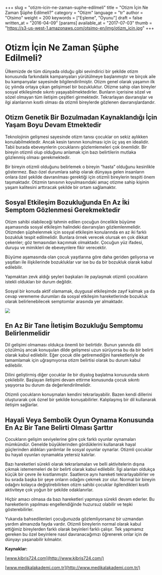 +++
slug = "otizm-icin-ne-zaman-suphe-edilmeli"
title = "Otizm İçin Ne Zaman Şüphe Edilmeli?"
category = "Otizm"
language = "tr"
author = "Otsimo"
weight = 200
keywords = ["Eşleme", "Oyunu"]
draft = false
written_at = "2016-04-09"
[params]
available_at = "2017-07-03"
thumb = "https://s3-us-west-1.amazonaws.com/otsimo-en/img/otizm_icin.jpg"
+++

# Otizm İçin Ne Zaman Şüphe Edilmeli?



Ülkemizde de tüm dünyada olduğu gibi sevindirici bir şekilde otizm konusunda farkındalık kampanyaları yürütülmeye başlanmıştır ve birçok aile bu kampanyalar sayesinde bilgilendirilmiştir. Otizm genel olarak yaşamın ilk üç yılında ortaya çıkan gelişimsel bir bozukluktur. Otizme sahip olan bireyler sosyal etkileşimde sıkıntı yaşayabilmektedirler. Bunların içerisine sözel ve sözel olmayan tüm iletişim çeşitleri girmektedir. Tekrarlayan davranışlar ve ilgi alanlarının kısıtlı olması da otizmli bireylerde gözlenen davranışlardandır.

## Otizm Genetik Bir Bozulmadan Kaynaklandığı İçin Yaşam Boyu Devam Etmektedir

Teknolojinin gelişmesi sayesinde otizm tanısı çocuklar on sekiz aylıkken konulabilmektedir. Ancak kesin tanının konulması için üç yaş en idealidir. Tabii burada ebeveynlerin çocuklarını gözlemlemeleri çok önemlidir. Bir bireyin otizmli olup olduğunu anlamak için bazı belirtilerin mutlaka gözlenmiş olması gerekmektedir.

Bir bireyin otizmli olduğunu belirlemek o bireyin “hasta” olduğunu kesinlikle göstermez. Bazı özel durumlara sahip olarak dünyaya gelen insanların onlara özel şekilde davranılması gerektiği için otizmli bireylerin tespiti önem taşımaktadır. Otizmin tanısının koyulmasındaki amaç otizme sahip kişinin yaşam kalitesini arttıracak şekilde bir ortam sağlamaktır.

## Sosyal Etkileşim Bozukluğunda En Az İki Semptom Gözlenmesi Gerekmektedir

Otizm sahibi olabileceği tahmin edilen çocuğun öncelikle büyüme aşamasında sosyal etkileşim halindeki davranışları gözlemlenmelidir. Otizmden şüphelenmek için sosyal etkileşim konularında en az iki farklı bozukluk tespit edilmelidir. Bunlara örnek verecek olursak en çok dikkat çekenler; göz temasından kaçınmak olmaktadır. Çocuğun yüz ifadesi, duruşu ve mimikleri de ebeveynlere fikir verecektir.

Büyüme aşamasında olan çocuk yaşıtlarına göre daha geriden geliyorsa ve yaşıtları ile ilişkilerinde bozukluklar var ise bu da bir bozukluk olarak kabul edilebilir.

Yapmaktan zevk aldığı şeyleri başkaları ile paylaşmak otizmli çocukların istekli oldukları bir durum değildir.

Sosyal bir konuda aktif olamamak, duygusal etkileşimde zayıf kalmak ya da cevap verememe durumları da sosyal etkileşim hareketlerinde bozukluk olarak belirlenebilecek semptomlar arasında yer almaktadır.

![](https://s3-us-west-1.amazonaws.com/otsimo-en/img/blog_ici/child_black.jpg)

## En Az Bir Tane İletişim Bozukluğu Semptomu Belirlenmelidir

Dil gelişimi olmaması oldukça önemli bir belirtidir. Bunun yanında dili çözülmüş ancak konuşulan dilde gelişmesi uzun sürüyorsa bu da bir belirti olarak kabul edilebilir. Eğer çocuk dile getiremediğini hareketleriyle de tamamlamak için uğraşmıyorsa otizm belirtisi olarak bu durum kabul edilebilir.

Dilini geliştirmiş diğer çocuklar ile bir diyalog başlatma konusunda sıkıntı çekilebilir. Başlayan iletişimi devam ettirme konusunda çocuk sıkıntı yaşıyorsa bu durum da değerlendirilmelidir.

Otizmli çocukların konuşmaları kendini tekrarlayabilir. Bazen kendi dillerini oluşturarak çok öznel bir şekilde konuşabilirler. Kalıplaşmış bir dil kullanarak iletişim sağlarlar.

## Hayali Veya Sembolik Oyun Oynama Konusunda En Az Bir Tane Belirti Olması Şarttır

Çocukların gelişim seviyelerine göre çok farklı oyunlar oynamaları mümkündür. Genelde büyüklerinden gördüklerini kullanarak hayal güçlerinden aldıkları yardımlar ile sosyal oyunlar oynarlar. Otizmli çocuklar bu hayali oyunları oynamakta yetersiz kalırlar.

Bazı hareketleri sürekli olarak tekrarlamaları ve belli aktivitelerin dışına çıkmak istememeleri de bir belirti olarak kabul edilebilir. İlgi alanları oldukça küçük bir çevre ile kısıtlanmıştır. Saatlerce aynı hareketi tekrarlayabilirler ve bu sırada başka bir şeye onların odağını çekmek zor olur. Normal bir bireyin odağını kolayca değiştirebilirken otizm sahibi çocuklar ilgilendikleri kısıtlı aktiviteye çok yoğun bir şekilde odaklanırlar.

Hiçbir amacı olmasa da bazı hareketleri yapmaya sürekli devam ederler. Bu hareketlerin yapılması engellendiğinde huzursuz olabilir ve tepki gösterebilirler.

Yukarıda bahsedilenleri çocuğunuzda gözlemliyorsanız bir uzmandan yardım almanızda fayda vardır. Otizmli bireylerin normal olarak kabul ettiğimiz bireylerden farklı olarak beyinleri farklı çalışır. Tek yapmamız gereken bu özel beyinlere nasıl davranacağımızı öğrenerek onlar için de dünyayı yaşanabilir kılmaktır.

**Kaynaklar:**

[www.kibris724.com](http://www.kibris724.com/)

[www.medikalakademi.com.tr](http://www.medikalakademi.com.tr/)
